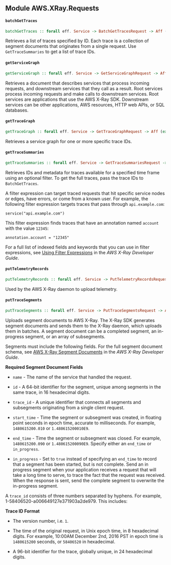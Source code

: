 ## Module AWS.XRay.Requests

#### `batchGetTraces`

``` purescript
batchGetTraces :: forall eff. Service -> BatchGetTracesRequest -> Aff (exception :: EXCEPTION | eff) BatchGetTracesResult
```

<p>Retrieves a list of traces specified by ID. Each trace is a collection of segment documents that originates from a single request. Use <code>GetTraceSummaries</code> to get a list of trace IDs.</p>

#### `getServiceGraph`

``` purescript
getServiceGraph :: forall eff. Service -> GetServiceGraphRequest -> Aff (exception :: EXCEPTION | eff) GetServiceGraphResult
```

<p>Retrieves a document that describes services that process incoming requests, and downstream services that they call as a result. Root services process incoming requests and make calls to downstream services. Root services are applications that use the AWS X-Ray SDK. Downstream services can be other applications, AWS resources, HTTP web APIs, or SQL databases.</p>

#### `getTraceGraph`

``` purescript
getTraceGraph :: forall eff. Service -> GetTraceGraphRequest -> Aff (exception :: EXCEPTION | eff) GetTraceGraphResult
```

<p>Retrieves a service graph for one or more specific trace IDs.</p>

#### `getTraceSummaries`

``` purescript
getTraceSummaries :: forall eff. Service -> GetTraceSummariesRequest -> Aff (exception :: EXCEPTION | eff) GetTraceSummariesResult
```

<p>Retrieves IDs and metadata for traces available for a specified time frame using an optional filter. To get the full traces, pass the trace IDs to <code>BatchGetTraces</code>.</p> <p>A filter expression can target traced requests that hit specific service nodes or edges, have errors, or come from a known user. For example, the following filter expression targets traces that pass through <code>api.example.com</code>:</p> <p> <code>service("api.example.com")</code> </p> <p>This filter expression finds traces that have an annotation named <code>account</code> with the value <code>12345</code>:</p> <p> <code>annotation.account = "12345"</code> </p> <p>For a full list of indexed fields and keywords that you can use in filter expressions, see <a href="http://docs.aws.amazon.com/xray/latest/devguide/xray-console-filters.html">Using Filter Expressions</a> in the <i>AWS X-Ray Developer Guide</i>.</p>

#### `putTelemetryRecords`

``` purescript
putTelemetryRecords :: forall eff. Service -> PutTelemetryRecordsRequest -> Aff (exception :: EXCEPTION | eff) PutTelemetryRecordsResult
```

<p>Used by the AWS X-Ray daemon to upload telemetry.</p>

#### `putTraceSegments`

``` purescript
putTraceSegments :: forall eff. Service -> PutTraceSegmentsRequest -> Aff (exception :: EXCEPTION | eff) PutTraceSegmentsResult
```

<p>Uploads segment documents to AWS X-Ray. The X-Ray SDK generates segment documents and sends them to the X-Ray daemon, which uploads them in batches. A segment document can be a completed segment, an in-progress segment, or an array of subsegments.</p> <p>Segments must include the following fields. For the full segment document schema, see <a href="http://docs.aws.amazon.com/xray/latest/devguide/xray-api-segmentdocuments.html">AWS X-Ray Segment Documents</a> in the <i>AWS X-Ray Developer Guide</i>.</p> <p class="title"> <b>Required Segment Document Fields</b> </p> <ul> <li> <p> <code>name</code> - The name of the service that handled the request.</p> </li> <li> <p> <code>id</code> - A 64-bit identifier for the segment, unique among segments in the same trace, in 16 hexadecimal digits.</p> </li> <li> <p> <code>trace_id</code> - A unique identifier that connects all segments and subsegments originating from a single client request.</p> </li> <li> <p> <code>start_time</code> - Time the segment or subsegment was created, in floating point seconds in epoch time, accurate to milliseconds. For example, <code>1480615200.010</code> or <code>1.480615200010E9</code>.</p> </li> <li> <p> <code>end_time</code> - Time the segment or subsegment was closed. For example, <code>1480615200.090</code> or <code>1.480615200090E9</code>. Specify either an <code>end_time</code> or <code>in_progress</code>.</p> </li> <li> <p> <code>in_progress</code> - Set to <code>true</code> instead of specifying an <code>end_time</code> to record that a segment has been started, but is not complete. Send an in progress segment when your application receives a request that will take a long time to serve, to trace the fact that the request was received. When the response is sent, send the complete segment to overwrite the in-progress segment.</p> </li> </ul> <p>A <code>trace_id</code> consists of three numbers separated by hyphens. For example, 1-58406520-a006649127e371903a2de979. This includes:</p> <p class="title"> <b>Trace ID Format</b> </p> <ul> <li> <p>The version number, i.e. <code>1</code>.</p> </li> <li> <p>The time of the original request, in Unix epoch time, in 8 hexadecimal digits. For example, 10:00AM December 2nd, 2016 PST in epoch time is <code>1480615200</code> seconds, or <code>58406520</code> in hexadecimal.</p> </li> <li> <p>A 96-bit identifier for the trace, globally unique, in 24 hexadecimal digits.</p> </li> </ul>


